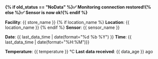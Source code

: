 **{% if old_status == "NoData" %}✅ Monitoring connection restored!{% else %}✅ Sensor is now ok!{% endif %}**

**Facility**: {{ store_name }}
{% if location_name %}
**Location**: {{ location_name }}
{% endif %}
**Sensor**: {{ sensor_name }}

**Date**: {{ last_data_time | date(format="%d %b %Y") }}
**Time**: {{ last_data_time | date(format="%H:%M")}}

**Temperature**: {{ temperature }} °C
**Last data received**: {{ data_age }} ago

